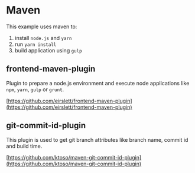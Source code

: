# Maven

This example uses maven to:
1. install `node.js` and `yarn`
1. run `yarn install`
1. build application using `gulp`

## frontend-maven-plugin
Plugin to prepare a node.js environment and execute node applications like `npm`, `yarn`, `gulp` or `grunt`.

[https://github.com/eirslett/frontend-maven-plugin](https://github.com/eirslett/frontend-maven-plugin)

## git-commit-id-plugin
This plugin is used to get git branch attributes like branch name, commit id and build time.

[https://github.com/ktoso/maven-git-commit-id-plugin](https://github.com/ktoso/maven-git-commit-id-plugin)
